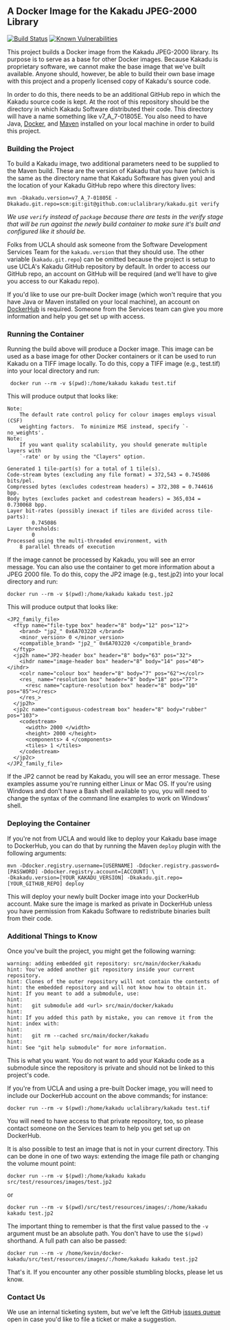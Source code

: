 ## A Docker Image for the Kakadu JPEG-2000 Library
[![Build Status](https://travis-ci.com/UCLALibrary/docker-kakadu.svg?branch=main)](https://travis-ci.com/UCLALibrary/docker-kakadu) [![Known Vulnerabilities](https://snyk.io/test/github/uclalibrary/docker-kakadu/badge.svg)](https://snyk.io/test/github/uclalibrary/docker-kakadu)

This project builds a Docker image from the Kakadu JPEG-2000 library. Its purpose is to serve as a base for other Docker images. Because Kakadu is proprietary software, we cannot make the base image that we've built available. Anyone should, however, be able to build their own base image with this project and a properly licensed copy of Kakadu's source code.

In order to do this, there needs to be an additional GitHub repo in which the Kakadu source code is kept. At the root of this repository should be the directory in which Kakadu Software distributed their code. This directory will have a name something like v7_A_7-01805E. You also need to have Java, [Docker](https://docs.docker.com/get-docker/), and [Maven](https://maven.apache.org/) installed on your local machine in order to build this project.

### Building the Project

To build a Kakadu image, two additional parameters need to be supplied to the Maven build. These are the version of Kakadu that you have (which is the same as the directory name that Kakadu Software has given you) and the location of your Kakadu GitHub repo where this directory lives:

    mvn -Dkakadu.version=v7_A_7-01805E -Dkakadu.git.repo=scm:git:git@github.com:uclalibrary/kakadu.git verify

_We use `verify` instead of `package` because there are tests in the verify stage that will be run against the newly build container to make sure it's built and configured like it should be._

Folks from UCLA should ask someone from the Software Development Services Team for the `kakadu.version` that they should use. The other variable (`kakadu.git.repo`) can be omitted because the project is setup to use UCLA's Kakadu GitHub repository by default. In order to access our GitHub repo, an account on GitHub will be required (and we'll have to give you access to our Kakadu repo).

If you'd like to use our pre-built Docker image (which won't require that you have Java or Maven installed on your local machine), an account on [DockerHub](https://hub.docker.com/) is required. Someone from the Services team can give you more information and help you get set up with access.

### Running the Container

Running the build above will produce a Docker image. This image can be used as a base image for other Docker containers or it can be used to run Kakadu on a TIFF image locally. To do this, copy a TIFF image (e.g., test.tif) into your local directory and run:

     docker run --rm -v $(pwd):/home/kakadu kakadu test.tif

This will produce output that looks like:

    Note:
        The default rate control policy for colour images employs visual (CSF)
        weighting factors.  To minimize MSE instead, specify `-no_weights'.
    Note:
        If you want quality scalability, you should generate multiple layers with
        `-rate' or by using the "Clayers" option.
    
    Generated 1 tile-part(s) for a total of 1 tile(s).
    Code-stream bytes (excluding any file format) = 372,543 = 0.745086 bits/pel.
    Compressed bytes (excludes codestream headers) = 372,308 = 0.744616 bpp.
    Body bytes (excludes packet and codestream headers) = 365,034 = 0.730068 bpp.
    Layer bit-rates (possibly inexact if tiles are divided across tile-parts):
            0.745086
    Layer thresholds:
            0
    Processed using the multi-threaded environment, with
        8 parallel threads of execution
    
If the image cannot be processed by Kakadu, you will see an error message. You can also use the container to get more information about a JPEG 2000 file. To do this, copy the JP2 image (e.g., test.jp2) into your local directory and run:

    docker run --rm -v $(pwd):/home/kakadu kakadu test.jp2

This will produce output that looks like:

    <JP2_family_file>
      <ftyp name="file-type box" header="8" body="12" pos="12">
        <brand> "jp2_" 0x6A703220 </brand>
        <minor_version> 0 </minor_version>
        <compatible_brand> "jp2_" 0x6A703220 </compatible_brand>
      </ftyp>
      <jp2h name="JP2-header box" header="8" body="63" pos="32">
        <ihdr name="image-header box" header="8" body="14" pos="40"></ihdr>
        <colr name="colour box" header="8" body="7" pos="62"></colr>
        <res_ name="resolution box" header="8" body="18" pos="77">
          <resc name="capture-resolution box" header="8" body="10" pos="85"></resc>
        </res_>
      </jp2h>
      <jp2c name="contiguous-codestream box" header="8" body="rubber" pos="103">
        <codestream>
          <width> 2000 </width>
          <height> 2000 </height>
          <components> 4 </components>
          <tiles> 1 </tiles>
        </codestream>
      </jp2c>
    </JP2_family_file>

If the JP2 cannot be read by Kakadu, you will see an error message. These examples assume you're running either Linux or Mac OS. If you're using Windows and don't have a Bash shell available to you, you will need to change the syntax of the command line examples to work on Windows' shell.

### Deploying the Container

If you're not from UCLA and would like to deploy your Kakadu base image to DockerHub, you can do that by running the Maven `deploy` plugin with the following arguments:

    mvn -Ddocker.registry.username=[USERNAME] -Ddocker.registry.password=[PASSWORD] -Ddocker.registry.account=[ACCOUNT] \
    -Dkakadu.version=[YOUR_KAKADU_VERSION] -Dkakadu.git.repo=[YOUR_GITHUB_REPO] deploy

This will deploy your newly built Docker image into your DockerHub account. Make sure the image is marked as private in DockerHub unless you have permission from Kakadu Software to redistribute binaries built from their code.

### Additional Things to Know

Once you've built the project, you might get the following warning:

    warning: adding embedded git repository: src/main/docker/kakadu
    hint: You've added another git repository inside your current repository.
    hint: Clones of the outer repository will not contain the contents of
    hint: the embedded repository and will not know how to obtain it.
    hint: If you meant to add a submodule, use:
    hint: 
    hint:   git submodule add <url> src/main/docker/kakadu
    hint: 
    hint: If you added this path by mistake, you can remove it from the
    hint: index with:
    hint: 
    hint:   git rm --cached src/main/docker/kakadu
    hint: 
    hint: See "git help submodule" for more information.

This is what you want. You do not want to add your Kakadu code as a submodule since the repository is private and should not be linked to this project's code.

If you're from UCLA and using a pre-built Docker image, you will need to include our DockerHub account on the above commands; for instance:

    docker run --rm -v $(pwd):/home/kakadu uclalibrary/kakadu test.tif

You will need to have access to that private repository, too, so please contact someone on the Services team to help you get set up on DockerHub.

It is also possible to test an image that is not in your current directory. This can be done in one of two ways: extending the image file path or changing the volume mount point:

    docker run --rm -v $(pwd):/home/kakadu kakadu src/test/resources/images/test.jp2

or

    docker run --rm -v $(pwd)/src/test/resources/images/:/home/kakadu kakadu test.jp2

The important thing to remember is that the first value passed to the `-v` argument must be an absolute path. You don't have to use the `$(pwd)` shorthand. A full path can also be passed:

    docker run --rm -v /home/kevin/docker-kakadu/src/test/resources/images/:/home/kakadu kakadu test.jp2

That's it. If you encounter any other possible stumbling blocks, please let us know.

### Contact Us

We use an internal ticketing system, but we've left the GitHub [issues queue](https://github.com/UCLALibrary/docker-kakadu/issues) open in case you'd like to file a ticket or make a suggestion.
